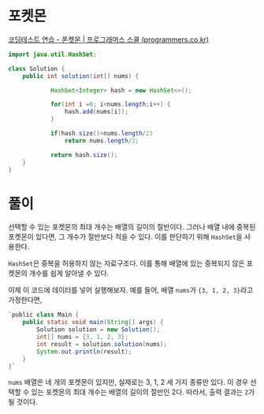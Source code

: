 # 포켓몬
[코딩테스트 연습 \- 폰켓몬 | 프로그래머스 스쿨 (programmers.co.kr)](https://school.programmers.co.kr/learn/courses/30/lessons/1845)

```java
import java.util.HashSet;

class Solution {
    public int solution(int[] nums) {

            HashSet<Integer> hash = new HashSet<>();

            for(int i =0; i<nums.length;i++) {
                hash.add(nums[i]);
            }

            if(hash.size()>nums.length/2)
                return nums.length/2;

            return hash.size();
    }
}
```

# 풀이
선택할 수 있는 포켓몬의 최대 개수는 배열의 길이의 절반이다. 그러나 배열 내에 중복된 포켓몬이 있다면, 그 개수가 절반보다 적을 수 있다. 이를 판단하기 위해 `HashSet`을 사용한다.

`HashSet`은 중복을 허용하지 않는 자료구조다. 이를 통해 배열에 있는 중복되지 않은 포켓몬의 개수를 쉽게 알아낼 수 있다.

이제 이 코드에 데이터를 넣어 실행해보자. 예를 들어, 배열 `nums`가 `{3, 1, 2, 3}`라고 가정한다면,
```java
`public class Main {
    public static void main(String[] args) {
        Solution solution = new Solution();
        int[] nums = {3, 1, 2, 3};
        int result = solution.solution(nums);
        System.out.println(result);
    }
}`
```
`nums` 배열은 네 개의 포켓몬이 있지만, 실제로는 3, 1, 2 세 가지 종류만 있다. 이 경우 선택할 수 있는 포켓몬의 최대 개수는 배열의 길이의 절반인 2다. 따라서, 출력 결과는 `2`가 될 것이다.
